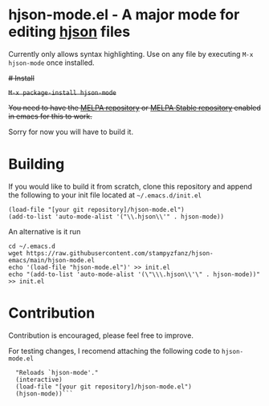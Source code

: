 # hjson-mode.el - A major mode for editing [hjson](https://github.com/hjson/hjson) files

Currently only allows syntax highlighting.
Use on any file by executing `M-x hjson-mode` once installed.

<s># Install

`M-x package-install hjson-mode`

You need to have the [MELPA repository](https://melpa.org/) or [MELPA Stable repository](https://stable.melpa.org/) enabled in emacs for this to work.</s>

Sorry for now you will have to build it.

# Building

If you would like to build it from scratch, clone this repository and append the following to your init file located at `~/.emacs.d/init.el` 
```
(load-file "[your git repository]/hjson-mode.el")
(add-to-list 'auto-mode-alist '("\\.hjson\\'" . hjson-mode))
```

An alternative is it run 
```
cd ~/.emacs.d
wget https://raw.githubusercontent.com/stampyzfanz/hjson-emacs/main/hjson-mode.el
echo '(load-file "hjson-mode.el")' >> init.el
echo "(add-to-list 'auto-mode-alist '(\"\\\.hjson\\'\" . hjson-mode))" >> init.el
```



# Contribution

Contribution is encouraged, please feel free to improve. 

For testing changes, I recomend attaching the following code to `hjson-mode.el`
```(defun reload ()
  "Reloads `hjson-mode'."
  (interactive)
  (load-file "[your git repository]/hjson-mode.el")
  (hjson-mode))```


